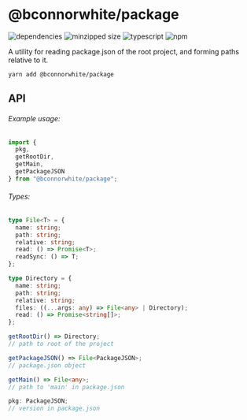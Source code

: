 # @bconnorwhite/package
![dependencies](https://img.shields.io/david/bconnorwhite/package)
![minzipped size](https://img.shields.io/bundlephobia/minzip/@bconnorwhite/package)
![typescript](https://img.shields.io/github/languages/top/bconnorwhite/package)
![npm](https://img.shields.io/npm/v/@bconnorwhite/package)

A utility for reading package.json of the root project, and forming paths relative to it.

```
yarn add @bconnorwhite/package
```

## API
###### Example usage:
```js
import {
  pkg,
  getRootDir,
  getMain,
  getPackageJSON
} from "@bconnorwhite/package";
```
###### Types:
```ts
type File<T> = {
  name: string;
  path: string;
  relative: string;
  read: () => Promise<T>;
  readSync: () => T;
};

type Directory = {
  name: string;
  path: string;
  relative: string;
  files: ((...args: any) => File<any> | Directory);
  read: () => Promise<string[]>;
};

getRootDir() => Directory;
// path to root of the project

getPackageJSON() => File<PackageJSON>;
// package.json object

getMain() => File<any>;
// path to 'main' in package.json

pkg: PackageJSON;
// version in package.json
```
